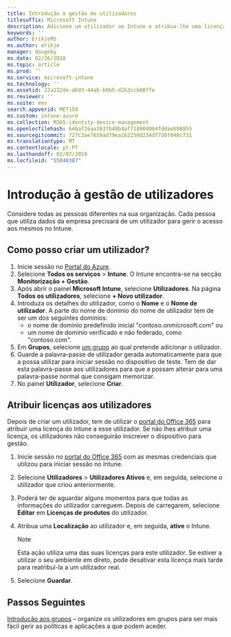 ```yaml
---
title: Introdução à gestão de utilizadores
titlesuffix: Microsoft Intune
description: Adicione um utilizador ao Intune e atribua-lhe uma licença para que possa aceder aos recursos da empresa em dispositivos móveis.
keywords: ''
author: ErikjeMS
ms.author: erikje
manager: dougeby
ms.date: 02/26/2018
ms.topic: article
ms.prod: ''
ms.service: microsoft-intune
ms.technology: ''
ms.assetid: 22a232de-ab93-44ab-b0b5-d2b3ccb007fe
ms.reviewer: ''
ms.suite: ems
search.appverid: MET150
ms.custom: intune-azure
ms.collection: M365-identity-device-management
ms.openlocfilehash: 646a72eaa3837b48b4af718904064fddaeb98955
ms.sourcegitcommit: 727c3ae7659ad79ea162250d234d7730f840c731
ms.translationtype: MT
ms.contentlocale: pt-PT
ms.lasthandoff: 02/07/2019
ms.locfileid: "55840387"
---
```

# <a name="get-started-managing-users"></a>Introdução à gestão de utilizadores

Considere todas as pessoas diferentes na sua organização. Cada pessoa que utiliza dados da empresa precisará de um utilizador para gerir o acesso aos mesmos no Intune.

## <a name="how-do-i-create-a-user"></a>Como posso criar um utilizador?

1. Inicie sessão no [Portal do Azure](https://portal.azure.com).
2. Selecione **Todos os serviços** > **Intune**. O Intune encontra-se na secção **Monitorização + Gestão**.
3. Após abrir o painel **Microsoft Intune**, selecione **Utilizadores**. Na página **Todos os utilizadores**, selecione **+ Novo utilizador**.
4. Introduza os detalhes do utilizador, como o **Nome** e o **Nome de utilizador**. A parte do nome de domínio do nome de utilizador tem de ser um dos seguintes domínios:
    - o nome de domínio predefinido inicial "contoso.onmicrosoft.com" ou
    - um nome de domínio verificado e não federado, como "contoso.com".
5. Em **Grupos**, selecione [um grupo](get-started-groups.md) ao qual pretende adicionar o utilizador.
6. Guarde a palavra-passe de utilizador gerada automaticamente para que a possa utilizar para iniciar sessão no dispositivo de teste. Tem de dar esta palavra-passe aos utilizadores para que a possam alterar para uma palavra-passe normal que consigam memorizar.
7. No painel **Utilizador**, selecione **Criar**.

## <a name="assigning-licenses-to-users"></a>Atribuir licenças aos utilizadores

Depois de criar um utilizador, tem de utilizar o [portal do Office 365](http://go.microsoft.com/fwlink/p/?LinkId=698854) para atribuir uma licença do Intune a esse utilizador. Se não lhes atribuir uma licença, os utilizadores não conseguirão inscrever o dispositivo para gestão.

1. Inicie sessão no [portal do Office 365](http://go.microsoft.com/fwlink/p/?LinkId=698854) com as mesmas credenciais que utilizou para iniciar sessão no Intune.
2. Selecione **Utilizadores** > **Utilizadores Ativos** e, em seguida, selecione o utilizador que criou anteriormente.
3. Poderá ter de aguardar alguns momentos para que todas as informações do utilizador carreguem. Depois de carregarem, selecione **Editar** em **Licenças de produtos** do utilizador.
4. Atribua uma **Localização** ao utilizador e, em seguida, **ative** o Intune.

   > [!NOTE]
   > Esta ação utiliza uma das suas licenças para este utilizador. Se estiver a utilizar o seu ambiente em direto, pode desativar esta licença mais tarde para reatribuí-la a um utilizador real.

5. Selecione **Guardar**.

## <a name="next-steps"></a>Passos Seguintes

[Introdução aos grupos](get-started-groups.md) – organize os utilizadores em grupos para ser mais fácil gerir as políticas e aplicações a que podem aceder.

